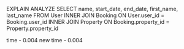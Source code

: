 EXPLAIN ANALYZE
SELECT name, start_date, end_date, first_name, last_name
FROM User
INNER JOIN Booking ON User.user_id = Booking.user_id
INNER JOIN Property ON Booking.property_id = Property.property_id

time - 0.004
new time - 0.004